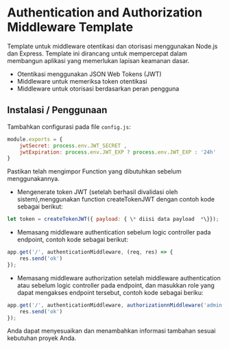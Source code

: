 # Authentication and Authorization Middleware Template

Template untuk middleware otentikasi dan otorisasi menggunakan Node.js dan Express. Template ini dirancang untuk mempercepat dalam membangun aplikasi yang memerlukan lapisan keamanan dasar.

- Otentikasi menggunakan JSON Web Tokens (JWT)
- Middleware untuk memeriksa token otentikasi
- Middleware untuk otorisasi berdasarkan peran pengguna

## Instalasi / Penggunaan


Tambahkan configurasi pada file `config.js`:

```javascript
module.exports = {
    jwtSecret: process.env.JWT_SECRET ,
    jwtExpiration: process.env.JWT_EXP ? process.env.JWT_EXP : '24h'
} 
```

Pastikan telah mengimpor Function yang dibutuhkan sebelum menggunakannya.    

- Mengenerate token JWT (setelah berhasil divalidasi oleh sistem),menggunakan function createTokenJWT dengan contoh kode sebagai berikut:
```javascript
let token = createTokenJWT({ payload: { \* diisi data payload  *\}});
```




- Memasang middleware authentication sebelum logic controller pada endpoint, contoh kode sebagai berikut: 
```javascript
app.get('/', authenticationMiddleware, (req, res) => {
    res.send('ok')
});
```

- Memasang middleware authorization setelah middleware authentication atau sebelum logic controller pada endpoint, dan masukkan role yang dapat mengakses endpoint tersebut, contoh kode sebagai beriku:
```javascript
app.get('/', authenticationMiddleware, authorizationnMiddleware('admin', 'superadmin','\* diisi role  *\''), (req, res) => {
    res.send('ok')
});
``` 

Anda dapat menyesuaikan dan menambahkan informasi tambahan sesuai kebutuhan proyek Anda.
